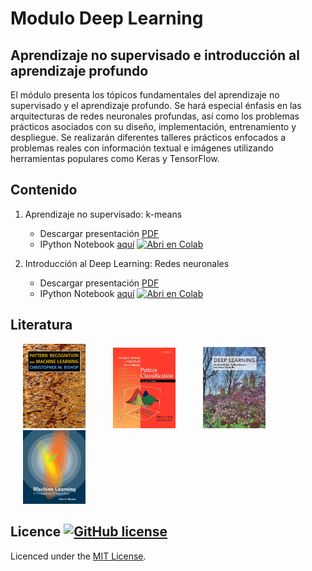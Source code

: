 # Modulo Deep Learning
## Aprendizaje no supervisado e introducción al aprendizaje profundo

El módulo presenta los tópicos fundamentales del aprendizaje no supervisado y el aprendizaje profundo. Se hará especial énfasis en las arquitecturas de redes neuronales profundas, así como los problemas prácticos asociados con su diseño, implementación, entrenamiento y despliegue. Se realizarán diferentes talleres prácticos enfocados a problemas reales con información textual e imágenes utilizando herramientas populares como Keras y TensorFlow.


## Contenido
1. Aprendizaje no supervisado: k-means
	* Descargar presentación [PDF](https://github.com/marcoteran/deeplearningmodule/raw/main/01_deeplearining_unsupervisedlearning.pdf)
	* IPython Notebook [aquí](https://github.com/marcoteran/deeplearningmodule/blob/main/01_unsupervisedlearning_kmeans/01_unsupervisedlearning_kmeans.ipynb) [![Abri en Colab](https://colab.research.google.com/assets/colab-badge.svg)](https://colab.research.google.com/github/marcoteran/deeplearningmodule/blob/main/01_unsupervisedlearning_kmeans/01_unsupervisedlearning_kmeans.ipynb)
	
1. Introducción al Deep Learning: Redes neuronales
	* Descargar presentación [PDF](https://github.com/marcoteran/deeplearningmodule/raw/main/02_deeplearining_introtodeepLearning_DNN.pdf)
	* IPython Notebook [aquí](https://github.com/marcoteran/deeplearningmodule/blob/main/02_introtodeeplearning_MLP/02_deepleaningintroduction_DNN.ipynb) [![Abri en Colab](https://colab.research.google.com/assets/colab-badge.svg)](https://colab.research.google.com/github/marcoteran/deeplearningmodule/blob/main/02_introtodeeplearning_MLP/02_deepleaningintroduction_DNN.ipynb)

## Literatura

<p float="left">
  <img src="/_aditionalmaterial/books/_pics/BishopPattern Recognition.jpg" width="100" alt="Christopher M. Bishop - Pattern Recognition and Machine Learning" title="Christopher M. Bishop - Pattern Recognition and Machine Learning" hspace="20"/>
  <img src="/_aditionalmaterial/books/_pics/DudaPatternclassification.jpg" width="100" alt="Richard O. Duda - Pattern classification" title="Richard O. Duda - Pattern classification" hspace="20"/>
  <img src="/_aditionalmaterial/books/_pics/IanGoodfellowDeepLearning.jpg" width="100" alt="Ian Goodfellow - Deep Learning" title="Ian Goodfellow - Deep Learning" hspace="20"/>
  <img src="/_aditionalmaterial/books/_pics/MurphyMachine Learning.jpg" width="100" alt="Kevin P. Murphy - Machine Learning_ A Probabilistic Perspective" title="Kevin P. Murphy - Machine Learning_ A Probabilistic Perspective" hspace="20"/>
</p>

## Licence [![GitHub license](https://img.shields.io/github/license/marcoteran/deeplearningmodule.svg)](https://github.com/marcoteran/deeplearningmodule/blob/master/LICENSE)

Licenced under the [MIT License](https://github.com/MinorMole/RcloneLab/blob/master/LICENSE).